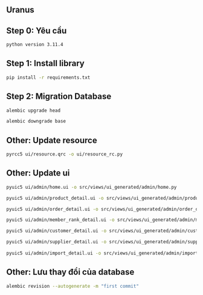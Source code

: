 ## Uranus
## Step 0: Yêu cầu
```sh
python version 3.11.4
```
## Step 1: Install library
```sh
pip install -r requirements.txt
```

## Step 2: Migration Database
```sh
alembic upgrade head
```
```sh
alembic downgrade base
```

## Other: Update resource
```sh
pyrcc5 ui/resource.qrc -o ui/resource_rc.py
```

## Other: Update ui
```sh
pyuic5 ui/admin/home.ui -o src/views/ui_generated/admin/home.py

pyuic5 ui/admin/product_detail.ui -o src/views/ui_generated/admin/product_detail.py

pyuic5 ui/admin/order_detail.ui -o src/views/ui_generated/admin/order_detail.py

pyuic5 ui/admin/member_rank_detail.ui -o src/views/ui_generated/admin/member_rank_detail.py

pyuic5 ui/admin/customer_detail.ui -o src/views/ui_generated/admin/customer_detail.py  

pyuic5 ui/admin/supplier_detail.ui -o src/views/ui_generated/admin/supplier_detail.py 
 
pyuic5 ui/admin/import_detail.ui -o src/views/ui_generated/admin/import_detail.py
```



## Other: Lưu thay đổi của database
```sh
alembic revision --autogenerate -m "first commit"

```